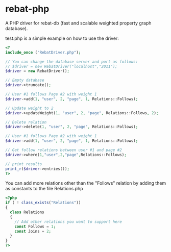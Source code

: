 rebat-php
=========

A PHP driver for rebat-db (fast and scalable weighted property graph database).

test.php is a simple example on how to use the driver:

```php
<?
include_once ("RebatDriver.php");

// You can change the database server and port as follows:
// $driver = new RebatDriver("localhost","2011");
$driver = new RebatDriver();

// Empty database
$driver->truncate();

// User #1 follows Page #2 with weight 1
$driver->add(1, "user", 2, "page", 1, Relations::Follows);

// Update weight to 2
$driver->updateWeight(1, "user", 2, "page", Relations::Follows, 2);

// Delete relation
$driver->delete(1, "user", 2, "page", Relations::Follows);

// User #1 follows Page #2 with weight 1
$driver->add(1, "user", 2, "page", 1, Relations::Follows);

// Get follow relations between user #1 and page #2 
$driver->where(1,"user",2,"page",Relations::Follows);

// print results
print_r($driver->entries());
?>
```

You can add more relations other than the "Follows" relation by adding them as constants to the file Relations.php

```php
<?php
if ( ! class_exists("Relations"))
{
  class Relations
  {
    // Add other relations you want to support here
    const Follows = 1;
    const Joins = 2;
  }
}
?>
```